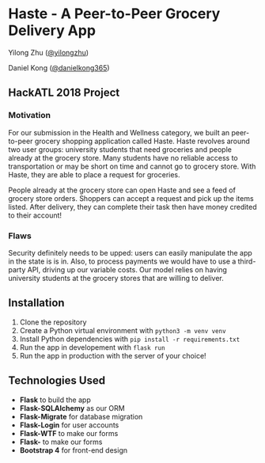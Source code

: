 # Haste - A Peer-to-Peer Grocery Delivery App
Yilong Zhu ([@yilongzhu](https://github.com/yilongzhu "Allen's GitHub"))

Daniel Kong ([@danielkong365](https://github.com/danielkong365 "Daniel's GitHub"))


## HackATL 2018 Project
### Motivation
For our submission in the Health and Wellness category, we built an peer-to-peer grocery shopping application called Haste. Haste revolves around two user groups: university students that need groceries and people already at the grocery store. Many students have no reliable access to transportation or may be short on time and cannot go to grocery store. With Haste, they are able to place a request for groceries.

People already at the grocery store can open Haste and see a feed of grocery store orders. Shoppers can accept a request and pick up the items listed. After delivery, they can complete their task then have money credited to their account!

### Flaws
Security definitely needs to be upped: users can easily manipulate the app in the state is is in. Also, to process payments we would have to use a third-party API, driving up our variable costs. Our model relies on having university students at the grocery stores that are willing to deliver.


## Installation
1. Clone the repository
2. Create a Python virtual environment with `python3 -m venv venv`
3. Install Python dependencies with `pip install -r requirements.txt`
4. Run the app in developement with `flask run`
5. Run the app in production with the server of your choice!


## Technologies Used
* **Flask** to build the app
* **Flask-SQLAlchemy** as our ORM
* **Flask-Migrate** for database migration
* **Flask-Login** for user accounts
* **Flask-WTF** to make our forms
* **Flask-** to make our forms
* **Bootstrap 4** for front-end design
